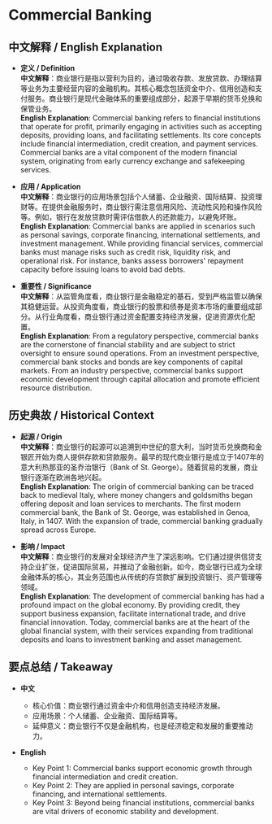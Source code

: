 # Commercial Banking

## 中文解释 / English Explanation

* **定义 / Definition**  
  **中文解释**：商业银行是指以营利为目的，通过吸收存款、发放贷款、办理结算等业务为主要经营内容的金融机构。其核心概念包括资金中介、信用创造和支付服务。商业银行是现代金融体系的重要组成部分，起源于早期的货币兑换和保管业务。  
  **English Explanation**: Commercial banking refers to financial institutions that operate for profit, primarily engaging in activities such as accepting deposits, providing loans, and facilitating settlements. Its core concepts include financial intermediation, credit creation, and payment services. Commercial banks are a vital component of the modern financial system, originating from early currency exchange and safekeeping services.

* **应用 / Application**  
  **中文解释**：商业银行的应用场景包括个人储蓄、企业融资、国际结算、投资理财等。在提供金融服务时，商业银行需注意信用风险、流动性风险和操作风险等。例如，银行在发放贷款时需评估借款人的还款能力，以避免坏账。  
  **English Explanation**: Commercial banks are applied in scenarios such as personal savings, corporate financing, international settlements, and investment management. While providing financial services, commercial banks must manage risks such as credit risk, liquidity risk, and operational risk. For instance, banks assess borrowers' repayment capacity before issuing loans to avoid bad debts.

* **重要性 / Significance**  
  **中文解释**：从监管角度看，商业银行是金融稳定的基石，受到严格监管以确保其稳健运营。从投资角度看，商业银行的股票和债券是资本市场的重要组成部分。从行业角度看，商业银行通过资金配置支持经济发展，促进资源优化配置。  
  **English Explanation**: From a regulatory perspective, commercial banks are the cornerstone of financial stability and are subject to strict oversight to ensure sound operations. From an investment perspective, commercial bank stocks and bonds are key components of capital markets. From an industry perspective, commercial banks support economic development through capital allocation and promote efficient resource distribution.

## 历史典故 / Historical Context

* **起源 / Origin**  
  **中文解释**：商业银行的起源可以追溯到中世纪的意大利，当时货币兑换商和金银匠开始为商人提供存款和贷款服务。最早的现代商业银行是成立于1407年的意大利热那亚的圣乔治银行（Bank of St. George）。随着贸易的发展，商业银行逐渐在欧洲各地兴起。  
  **English Explanation**: The origin of commercial banking can be traced back to medieval Italy, where money changers and goldsmiths began offering deposit and loan services to merchants. The first modern commercial bank, the Bank of St. George, was established in Genoa, Italy, in 1407. With the expansion of trade, commercial banking gradually spread across Europe.

* **影响 / Impact**  
  **中文解释**：商业银行的发展对全球经济产生了深远影响。它们通过提供信贷支持企业扩张，促进国际贸易，并推动了金融创新。如今，商业银行已成为全球金融体系的核心，其业务范围也从传统的存贷款扩展到投资银行、资产管理等领域。  
  **English Explanation**: The development of commercial banking has had a profound impact on the global economy. By providing credit, they support business expansion, facilitate international trade, and drive financial innovation. Today, commercial banks are at the heart of the global financial system, with their services expanding from traditional deposits and loans to investment banking and asset management.

## 要点总结 / Takeaway

* **中文**  
  - 核心价值：商业银行通过资金中介和信用创造支持经济发展。  
  - 应用场景：个人储蓄、企业融资、国际结算等。  
  - 延伸意义：商业银行不仅是金融机构，也是经济稳定和发展的重要推动力。  

* **English**  
  - Key Point 1: Commercial banks support economic growth through financial intermediation and credit creation.  
  - Key Point 2: They are applied in personal savings, corporate financing, and international settlements.  
  - Key Point 3: Beyond being financial institutions, commercial banks are vital drivers of economic stability and development.